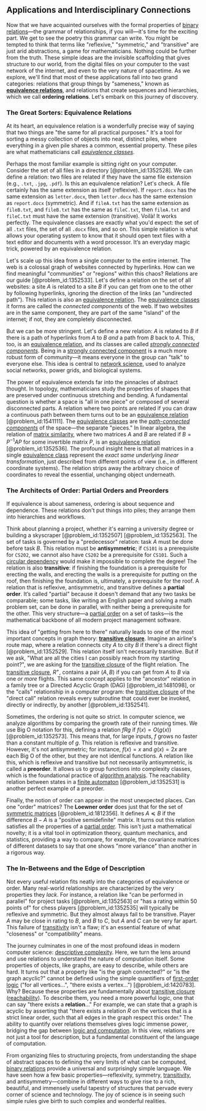 ## Applications and Interdisciplinary Connections

Now that we have acquainted ourselves with the formal properties of [binary relations](@article_id:269827)—the grammar of relationships, if you will—it's time for the exciting part. We get to see the poetry this grammar can write. You might be tempted to think that terms like "reflexive," "symmetric," and "transitive" are just arid abstractions, a game for mathematicians. Nothing could be further from the truth. These simple ideas are the invisible scaffolding that gives structure to our world, from the digital files on your computer to the vast network of the internet, and even to the very nature of spacetime. As we explore, we'll find that most of these applications fall into two grand categories: relations that group things by "sameness," known as **[equivalence relations](@article_id:137781)**, and relations that create sequences and hierarchies, which we call **ordering relations**. Let's embark on this journey of discovery.

### The Great Sorters: Equivalence Relations

At its heart, an equivalence relation is a wonderfully precise way of saying that two things are "the same for all practical purposes." It's a tool for sorting a messy collection of objects into neat, distinct piles, where everything in a given pile shares a common, essential property. These piles are what mathematicians call *[equivalence classes](@article_id:155538)*.

Perhaps the most familiar example is sitting right on your computer. Consider the set of all files in a directory [@problem_id:1352528]. We can define a relation: two files are related if they have the same file extension (e.g., `.txt`, `.jpg`, `.pdf`). Is this an equivalence relation? Let's check. A file certainly has the same extension as itself (reflexive). If `report.docx` has the same extension as `letter.docx`, then `letter.docx` has the same extension as `report.docx` (symmetric). And if `fileA.txt` has the same extension as `fileB.txt`, and `fileB.txt` has the same as `fileC.txt`, then `fileA.txt` and `fileC.txt` must have the same extension (transitive). Voilà! It works perfectly. The equivalence classes are exactly what you'd expect: the set of all `.txt` files, the set of all `.docx` files, and so on. This simple relation is what allows your operating system to know that it should open text files with a text editor and documents with a word processor. It’s an everyday magic trick, powered by an equivalence relation.

Let's scale up this idea from a single computer to the entire internet. The web is a colossal graph of websites connected by hyperlinks. How can we find meaningful "communities" or "regions" within this chaos? Relations are our guide [@problem_id:1352533]. Let's define a relation on the set of all websites: a site $A$ is related to a site $B$ if you can get from one to the other by following hyperlinks, ignoring the direction of the links (an "undirected path"). This relation is also an [equivalence relation](@article_id:143641). The [equivalence classes](@article_id:155538) it forms are called the *connected components* of the web. If two websites are in the same component, they are part of the same "island" of the internet; if not, they are completely disconnected.

But we can be more stringent. Let's define a new relation: $A$ is related to $B$ if there is a path of hyperlinks from $A$ to $B$ *and* a path from $B$ back to $A$. This, too, is an [equivalence relation](@article_id:143641), and its classes are called *[strongly connected components](@article_id:269689)*. Being in a [strongly connected component](@article_id:261087) is a much more robust form of community—it means everyone in the group can "talk" to everyone else. This idea is central to [network science](@article_id:139431), used to analyze social networks, power grids, and biological systems.

The power of equivalence extends far into the pinnacles of abstract thought. In topology, mathematicians study the properties of shapes that are preserved under continuous stretching and bending. A fundamental question is whether a space is "all in one piece" or composed of several disconnected parts. A relation where two points are related if you can draw a continuous path between them turns out to be an [equivalence relation](@article_id:143641) [@problem_id:1541111]. The [equivalence classes](@article_id:155538) are the *[path-connected components](@article_id:274938)* of the space—the separate "pieces." In linear algebra, the relation of [matrix similarity](@article_id:152692), where two matrices $A$ and $B$ are related if $B = P^{-1}AP$ for some invertible matrix $P$, is an [equivalence relation](@article_id:143641) [@problem_id:1352536]. The profound insight here is that all matrices in a single [equivalence class](@article_id:140091) represent the *exact same underlying linear transformation*, just described from different points of view (i.e., in different coordinate systems). The relation strips away the arbitrary choice of coordinates to reveal the essential, unchanging object underneath.

### The Architects of Order: Partial Orders and Preorders

If equivalence is about sameness, ordering is about sequence and dependence. These relations don't put things into piles; they arrange them into hierarchies and workflows.

Think about planning a project, whether it's earning a university degree or building a skyscraper [@problem_id:1352507] [@problem_id:1352563]. The set of tasks is governed by a "predecessor" relation: task $A$ must be done before task $B$. This relation must be **antisymmetric**; if `CS101` is a prerequisite for `CS202`, we cannot also have `CS202` be a prerequisite for `CS101`. Such a [circular dependency](@article_id:273482) would make it impossible to complete the degree! The relation is also **transitive**: if finishing the foundation is a prerequisite for erecting the walls, and erecting the walls is a prerequisite for putting on the roof, then finishing the foundation is, ultimately, a prerequisite for the roof. A relation that is reflexive, antisymmetric, and transitive defines a **partial order**. It’s called "partial" because it doesn't demand that any two tasks be comparable; some tasks, like writing an English paper and solving a math problem set, can be done in parallel, with neither being a prerequisite for the other. This very structure—a [partial order](@article_id:144973) on a set of tasks—is the mathematical backbone of all modern project management software.

This idea of "getting from here to there" naturally leads to one of the most important concepts in graph theory: **[transitive closure](@article_id:262385)**. Imagine an airline's route map, where a relation connects city $A$ to city $B$ if there's a direct flight [@problem_id:1352529]. This relation itself isn't necessarily transitive. But if we ask, "What are all the cities I can possibly reach from my starting point?", we are asking for the [transitive closure](@article_id:262385) of the flight relation. The [transitive closure](@article_id:262385), $R^+$, contains a pair $(A, B)$ if you can get from $A$ to $B$ via one *or more* flights. This same concept applies to the "ancestor" relation in a family tree or a Directed Acyclic Graph (DAG) [@problem_id:1481098], or the "calls" relationship in a computer program: the [transitive closure](@article_id:262385) of the "direct call" relation reveals every subroutine that could ever be invoked, directly or indirectly, by another [@problem_id:1352541].

Sometimes, the ordering is not quite so strict. In computer science, we analyze algorithms by comparing the growth rate of their running times. We use Big O notation for this, defining a relation $f R g$ if $f(x) = O(g(x))$ [@problem_id:1352573]. This means that, for large inputs, $f$ grows no faster than a constant multiple of $g$. This relation is reflexive and transitive. However, it's not antisymmetric; for instance, $f(x)=x$ and $g(x)=2x$ are each Big O of the other, but they are not identical functions. A relation like this, which is reflexive and transitive but not necessarily antisymmetric, is called a **preorder**. It allows us to group functions into complexity classes, which is the foundational practice of [algorithm analysis](@article_id:262409). The reachability relation between states in a [finite automaton](@article_id:160103) [@problem_id:1352531] is another perfect example of a preorder.

Finally, the notion of order can appear in the most unexpected places. Can one "order" matrices? The **Loewner order** does just that for the set of [symmetric matrices](@article_id:155765) [@problem_id:1812356]. It defines $A \preceq B$ if the difference $B-A$ is a "positive semidefinite" matrix. It turns out this relation satisfies all the properties of a [partial order](@article_id:144973). This isn't just a mathematical novelty; it is a vital tool in optimization theory, quantum mechanics, and statistics, providing a way to compare, for example, the covariance matrices of different datasets to say that one shows "more variance" than another in a rigorous way.

### The In-Betweens and the Edge of Description

Not every useful relation fits neatly into the categories of equivalence or order. Many real-world relationships are characterized by the very properties they *lack*. For instance, a relation like "can be performed in parallel" for project tasks [@problem_id:1352563] or "has a rating within 50 points of" for chess players [@problem_id:1352535] will typically be reflexive and symmetric. But they almost always fail to be transitive. Player $A$ may be close in rating to $B$, and $B$ to $C$, but $A$ and $C$ can be very far apart. This failure of [transitivity](@article_id:140654) isn't a flaw; it's an essential feature of what "closeness" or "compatibility" means.

The journey culminates in one of the most profound ideas in modern computer science: [descriptive complexity](@article_id:153538). Here, we turn the lens around and use relations to understand the nature of computation itself. Some properties of objects, like graphs, are easy to describe, while others are hard. It turns out that a property like "is the graph connected?" or "is the graph acyclic?" cannot be defined using the simple quantifiers of [first-order logic](@article_id:153846) ("for all vertices...", "there exists a vertex...") [@problem_id:1420783]. Why? Because these properties are fundamentally about [transitive closure](@article_id:262385) ([reachability](@article_id:271199)). To describe them, you need a more powerful logic, one that can say "there exists a **relation**..." For example, we can state that a graph is acyclic by asserting that "there exists a relation $R$ on the vertices that is a strict linear order, such that all edges in the graph respect this order." The ability to quantify over relations themselves gives logic immense power, bridging the gap between [logic and computation](@article_id:270236). In this view, relations are not just a tool for description, but a fundamental constituent of the language of computation.

From organizing files to structuring projects, from understanding the shape of abstract spaces to defining the very limits of what can be computed, [binary relations](@article_id:269827) provide a universal and surprisingly simple language. We have seen how a few basic properties—reflexivity, symmetry, [transitivity](@article_id:140654), and antisymmetry—combine in different ways to give rise to a rich, beautiful, and immensely useful tapestry of structures that pervade every corner of science and technology. The joy of science is in seeing such simple rules give birth to such complex and wonderful realities.